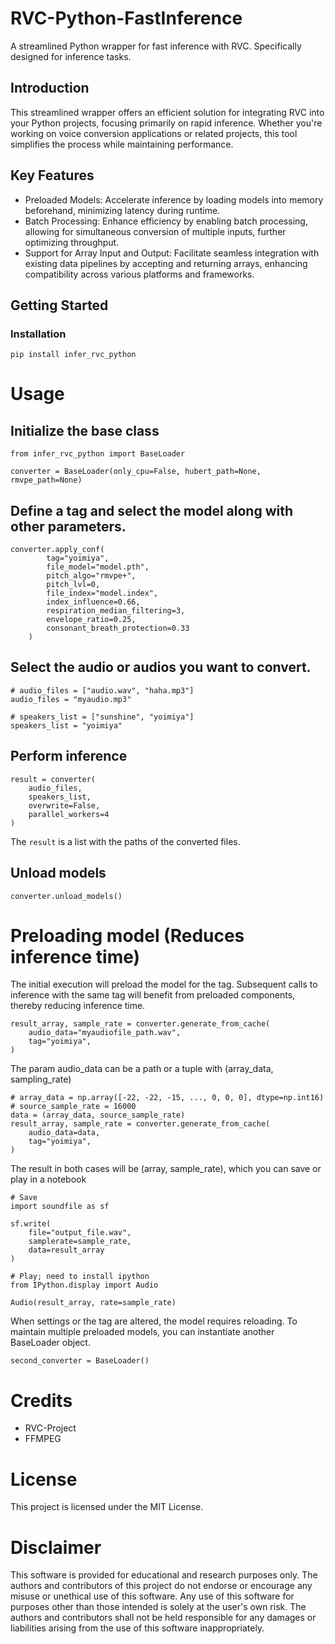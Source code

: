 # RVC-Python-FastInference

A streamlined Python wrapper for fast inference with RVC.
Specifically designed for inference tasks.

## Introduction

This streamlined wrapper offers an efficient solution for integrating RVC into your Python projects, focusing primarily on rapid inference. Whether you're working on voice conversion applications or related projects, this tool simplifies the process while maintaining performance.

## Key Features
- Preloaded Models: Accelerate inference by loading models into memory beforehand, minimizing latency during runtime.
- Batch Processing: Enhance efficiency by enabling batch processing, allowing for simultaneous conversion of multiple inputs, further optimizing throughput.
- Support for Array Input and Output: Facilitate seamless integration with existing data pipelines by accepting and returning arrays, enhancing compatibility across various platforms and frameworks.

## Getting Started

### Installation
```
pip install infer_rvc_python
```

# Usage

## Initialize the base class

```
from infer_rvc_python import BaseLoader

converter = BaseLoader(only_cpu=False, hubert_path=None, rmvpe_path=None)
```

## Define a tag and select the model along with other parameters.

```
converter.apply_conf(
        tag="yoimiya",
        file_model="model.pth",
        pitch_algo="rmvpe+",
        pitch_lvl=0,
        file_index="model.index",
        index_influence=0.66,
        respiration_median_filtering=3,
        envelope_ratio=0.25,
        consonant_breath_protection=0.33
    )
```

## Select the audio or audios you want to convert.

```
# audio_files = ["audio.wav", "haha.mp3"]
audio_files = "myaudio.mp3"

# speakers_list = ["sunshine", "yoimiya"]
speakers_list = "yoimiya"
```

## Perform inference

```
result = converter(
    audio_files,
    speakers_list,
    overwrite=False,
    parallel_workers=4
)
```
The `result` is a list with the paths of the converted files.

## Unload models
```
converter.unload_models()
```

# Preloading model (Reduces inference time)

The initial execution will preload the model for the tag. Subsequent calls to inference with the same tag will benefit from preloaded components, thereby reducing inference time.
```
result_array, sample_rate = converter.generate_from_cache(
    audio_data="myaudiofile_path.wav",
    tag="yoimiya",
)
```

The param audio_data can be a path or a tuple with (array_data, sampling_rate)

```
# array_data = np.array([-22, -22, -15, ..., 0, 0, 0], dtype=np.int16)
# source_sample_rate = 16000
data = (array_data, source_sample_rate)
result_array, sample_rate = converter.generate_from_cache(
    audio_data=data,
    tag="yoimiya",
)
```
The result in both cases will be (array, sample_rate), which you can save or play in a notebook

```
# Save
import soundfile as sf

sf.write(
    file="output_file.wav",
    samplerate=sample_rate,
    data=result_array
)
```

```
# Play; need to install ipython
from IPython.display import Audio

Audio(result_array, rate=sample_rate)
```
When settings or the tag are altered, the model requires reloading. To maintain multiple preloaded models, you can instantiate another BaseLoader object.
```
second_converter = BaseLoader()
```
# Credits
- RVC-Project
- FFMPEG

# License
This project is licensed under the MIT License.

# Disclaimer
This software is provided for educational and research purposes only. The authors and contributors of this project do not endorse or encourage any misuse or unethical use of this software. Any use of this software for purposes other than those intended is solely at the user's own risk. The authors and contributors shall not be held responsible for any damages or liabilities arising from the use of this software inappropriately.
